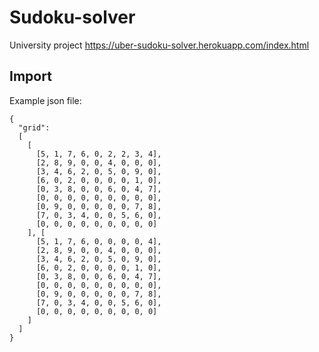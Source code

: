 
# Sudoku-solver
University project
https://uber-sudoku-solver.herokuapp.com/index.html
## Import
Example json file:

	{
	  "grid":
      [
        [
          [5, 1, 7, 6, 0, 2, 2, 3, 4],
          [2, 8, 9, 0, 0, 4, 0, 0, 0],
          [3, 4, 6, 2, 0, 5, 0, 9, 0],
          [6, 0, 2, 0, 0, 0, 0, 1, 0],
	      [0, 3, 8, 0, 0, 6, 0, 4, 7],
          [0, 0, 0, 0, 0, 0, 0, 0, 0],
          [0, 9, 0, 0, 0, 0, 0, 7, 8],
          [7, 0, 3, 4, 0, 0, 5, 6, 0],
          [0, 0, 0, 0, 0, 0, 0, 0, 0]
        ], [
          [5, 1, 7, 6, 0, 0, 0, 0, 4],
          [2, 8, 9, 0, 0, 4, 0, 0, 0],
          [3, 4, 6, 2, 0, 5, 0, 9, 0],
          [6, 0, 2, 0, 0, 0, 0, 1, 0],
          [0, 3, 8, 0, 0, 6, 0, 4, 7],
          [0, 0, 0, 0, 0, 0, 0, 0, 0],
          [0, 9, 0, 0, 0, 0, 0, 7, 8],
          [7, 0, 3, 4, 0, 0, 5, 6, 0],
          [0, 0, 0, 0, 0, 0, 0, 0, 0]
        ]
      ]
    }
